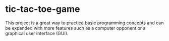 # tic-tac-toe-game
This project is a great way to practice basic programming concepts and can be expanded with more features such as a computer opponent or a graphical user interface (GUI).
